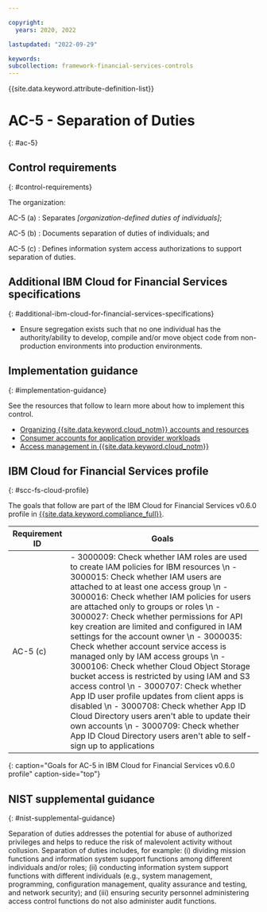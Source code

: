 ```yaml
---

copyright:
  years: 2020, 2022

lastupdated: "2022-09-29"

keywords: 
subcollection: framework-financial-services-controls
---
```


{{site.data.keyword.attribute-definition-list}}

               
# AC-5 - Separation of Duties
{: #ac-5}

## Control requirements
{: #control-requirements}

The organization:

AC-5 (a)
    : Separates _[organization-defined duties of individuals]_;

AC-5 (b)
    : Documents separation of duties of individuals; and

AC-5 (c)
    : Defines information system access authorizations to support separation of duties.

## Additional IBM Cloud for Financial Services specifications
{: #additional-ibm-cloud-for-financial-services-specifications}

- Ensure segregation exists such that no one individual has the authority/ability to develop, compile and/or move object code from non-production environments into production environments.

## Implementation guidance
{: #implementation-guidance}

See the resources that follow to learn more about how to implement this control.

- [Organizing {{site.data.keyword.cloud_notm}} accounts and resources](/docs/framework-financial-services?topic=framework-financial-services-shared-account-organization)
- [Consumer accounts for application provider workloads](/docs/framework-financial-services?topic=framework-financial-services-shared-account-consumer)
- [Access management in {{site.data.keyword.cloud_notm}}](/docs/framework-financial-services?topic=framework-financial-services-shared-account-access-management)

## IBM Cloud for Financial Services profile
{: #scc-fs-cloud-profile}

The goals that follow are part of the IBM Cloud for Financial Services v0.6.0 profile in [{{site.data.keyword.compliance_full}}](/docs/security-compliance?topic=security-compliance-getting-started).

| Requirement ID | Goals |
|----------------|-------|
| AC-5 (c) | - 3000009: Check whether IAM roles are used to create IAM policies for IBM resources \n - 3000015: Check whether IAM users are attached to at least one access group \n - 3000016: Check whether IAM policies for users are attached only to groups or roles \n - 3000027: Check whether permissions for API key creation are limited and configured in IAM settings for the account owner \n - 3000035: Check whether account service access is managed only by IAM access groups \n - 3000106: Check whether Cloud Object Storage bucket access is restricted by using IAM and S3 access control \n - 3000707: Check whether App ID user profile updates from client apps is disabled \n - 3000708: Check whether App ID Cloud Directory users aren't able to update their own accounts \n - 3000709: Check whether App ID Cloud Directory users aren't able to self-sign up to applications | 
{: caption="Goals for AC-5 in IBM Cloud for Financial Services v0.6.0 profile" caption-side="top"}

## NIST supplemental guidance
{: #nist-supplemental-guidance}

Separation of duties addresses the potential for abuse of authorized privileges and helps to reduce the risk of malevolent activity without collusion. Separation of duties includes, for example: (i) dividing mission functions and information system support functions among different individuals and/or roles; (ii) conducting information system support functions with different individuals (e.g., system management, programming, configuration management, quality assurance and testing, and network security); and (iii) ensuring security personnel administering access control functions do not also administer audit functions.



